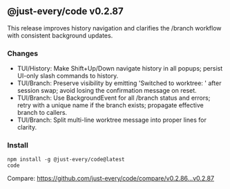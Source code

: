 ## @just-every/code v0.2.87

This release improves history navigation and clarifies the /branch workflow with consistent background updates.

### Changes

- TUI/History: Make Shift+Up/Down navigate history in all popups; persist UI-only slash commands to history.
- TUI/Branch: Preserve visibility by emitting 'Switched to worktree: <path>' after session swap; avoid losing the confirmation message on reset.
- TUI/Branch: Use BackgroundEvent for all /branch status and errors; retry with a unique name if the branch exists; propagate effective branch to callers.
- TUI/Branch: Split multi-line worktree message into proper lines for clarity.

### Install

```
npm install -g @just-every/code@latest
code
```

Compare: https://github.com/just-every/code/compare/v0.2.86...v0.2.87
